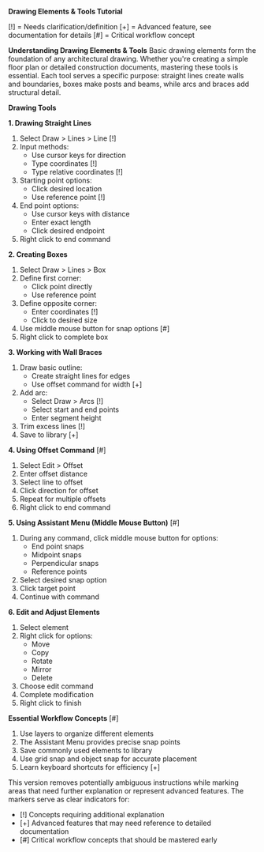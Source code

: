 **Drawing Elements & Tools Tutorial**

[!] = Needs clarification/definition
[+] = Advanced feature, see documentation for details
[#] = Critical workflow concept

**Understanding Drawing Elements & Tools**
Basic drawing elements form the foundation of any architectural drawing. Whether you're creating a simple floor plan or detailed construction documents, mastering these tools is essential. Each tool serves a specific purpose: straight lines create walls and boundaries, boxes make posts and beams, while arcs and braces add structural detail.

**Drawing Tools**

**1. Drawing Straight Lines**
1. Select Draw > Lines > Line [!]
2. Input methods:
   - Use cursor keys for direction
   - Type coordinates [!]
   - Type relative coordinates [!]
3. Starting point options:
   - Click desired location
   - Use reference point [!]
4. End point options:
   - Use cursor keys with distance
   - Enter exact length
   - Click desired endpoint
5. Right click to end command

**2. Creating Boxes**
1. Select Draw > Lines > Box
2. Define first corner:
   - Click point directly
   - Use reference point
3. Define opposite corner:
   - Enter coordinates [!]
   - Click to desired size
4. Use middle mouse button for snap options [#]
5. Right click to complete box

**3. Working with Wall Braces**
1. Draw basic outline:
   - Create straight lines for edges
   - Use offset command for width [+]
2. Add arc:
   - Select Draw > Arcs [!]
   - Select start and end points
   - Enter segment height
3. Trim excess lines [!]
4. Save to library [+]

**4. Using Offset Command** [#]
1. Select Edit > Offset
2. Enter offset distance
3. Select line to offset
4. Click direction for offset
5. Repeat for multiple offsets
6. Right click to end command

**5. Using Assistant Menu (Middle Mouse Button)** [#]
1. During any command, click middle mouse button for options:
   - End point snaps
   - Midpoint snaps
   - Perpendicular snaps
   - Reference points
2. Select desired snap option
3. Click target point
4. Continue with command

**6. Edit and Adjust Elements**
1. Select element
2. Right click for options:
   - Move
   - Copy
   - Rotate
   - Mirror
   - Delete
3. Choose edit command
4. Complete modification
5. Right click to finish

**Essential Workflow Concepts** [#]
1. Use layers to organize different elements
2. The Assistant Menu provides precise snap points
3. Save commonly used elements to library
4. Use grid snap and object snap for accurate placement
5. Learn keyboard shortcuts for efficiency [+]

This version removes potentially ambiguous instructions while marking areas that need further explanation or represent advanced features. The markers serve as clear indicators for:
- [!] Concepts requiring additional explanation
- [+] Advanced features that may need reference to detailed documentation
- [#] Critical workflow concepts that should be mastered early